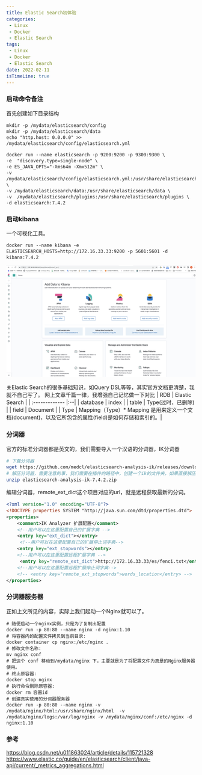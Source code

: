 ```yaml
---
title: Elastic Search初体验
categories: 
 - Linux
 - Docker
 - Elastic Search 
tags:
 - Linux
 - Docker
 - Elastic Search 
date: 2022-02-11
isTimeLine: true
---
```


### 启动命令备注
首先创建如下目录结构
```
mkdir -p /mydata/elasticsearch/config
mkdir -p /mydata/elasticsearch/data
echo "http.host: 0.0.0.0" >> /mydata/elasticsearch/config/elasticsearch.yml
```

``` shell
docker run --name elasticsearch -p 9200:9200 -p 9300:9300 \
-e  "discovery.type=single-node" \
-e ES_JAVA_OPTS="-Xms64m -Xmx512m" \
-v /mydata/elasticsearch/config/elasticsearch.yml:/usr/share/elasticsearch/config/elasticsearch.yml \
-v /mydata/elasticsearch/data:/usr/share/elasticsearch/data \
-v  /mydata/elasticsearch/plugins:/usr/share/elasticsearch/plugins \
-d elasticsearch:7.4.2
```

### 启动kibana
一个可视化工具。
```shell
docker run --name kibana -e ELASTICSEARCH_HOSTS=http://172.16.33.33:9200 -p 5601:5601 -d kibana:7.4.2
```
![0001](/subject/layman-cloud/kibana.png)

关Elastic Search的很多基础知识，如Query DSL等等，其实官方文档更清楚，我就不自己写了。
网上文章千篇一律，我增强自己记忆做一下对比
| RDB | Elastic Search | 
| :------------- |:--| 
| database          | index |
| table | Type(过时，已删除) |
| field | Document  |
| Type  | Mapping（Type）* Mapping 是用来定义一个文档(document)，以及它所包含的属性(field)是如何存储和索引的。| 



### 分词器
官方的标准分词器都是英文的，我们需要导入一个汉语的分词器，IK分词器
```bash
# 下载分词器
wget https://github.com/medcl/elasticsearch-analysis-ik/releases/download/v7.4.2/elasticsearch-analysis-ik-7.4.2.zip
# 解压分词器，需要注意的事，我们需要在插件的路径中，创建一个ik的文件夹，如果直接解压在根目录下，会发生错误。
unzip elasticsearch-analysis-ik-7.4.2.zip 
```
编辑分词器，remote_ext_dict这个项目对应的url，就是远程获取最新的分词。
```xml
<?xml version="1.0" encoding="UTF-8"?>
<!DOCTYPE properties SYSTEM "http://java.sun.com/dtd/properties.dtd">
<properties>
	<comment>IK Analyzer 扩展配置</comment>
	<!--用户可以在这里配置自己的扩展字典 -->
	<entry key="ext_dict"></entry>
	 <!--用户可以在这里配置自己的扩展停止词字典-->
	<entry key="ext_stopwords"></entry>
	<!--用户可以在这里配置远程扩展字典 -->
	 <entry key="remote_ext_dict">http://172.16.33.33/es/fenci.txt</entry>
	<!--用户可以在这里配置远程扩展停止词字典-->
	<!-- <entry key="remote_ext_stopwords">words_location</entry> -->
</properties>
```
### 分词器服务器
正如上文所见的内容，实际上我们起动一个Nginx就可以了。
```shell
# 随便启动一个nginx实例，只是为了复制出配置
docker run -p 80:80 --name nginx -d nginx:1.10
# 将容器内的配置文件拷贝到当前目录:
docker container cp nginx:/etc/nginx . 
# 修改文件名称:
mv nginx conf 
# 把这个 conf 移动到/mydata/nginx 下，主要就是为了将配置文件为真是的Nginx服务器使用。
# 终止原容器:
docker stop nginx
# 执行命令删除原容器:
docker rm 容器id
# 创建真实使用的分词器服务器
docker run -p 80:80 --name nginx -v /mydata/nginx/html:/usr/share/nginx/html  -v /mydata/nginx/logs:/var/log/nginx -v /mydata/nginx/conf:/etc/nginx -d nginx:1.10
```

### 参考
https://blog.csdn.net/u011863024/article/details/115721328
https://www.elastic.co/guide/en/elasticsearch/client/java-api/current/_metrics_aggregations.html